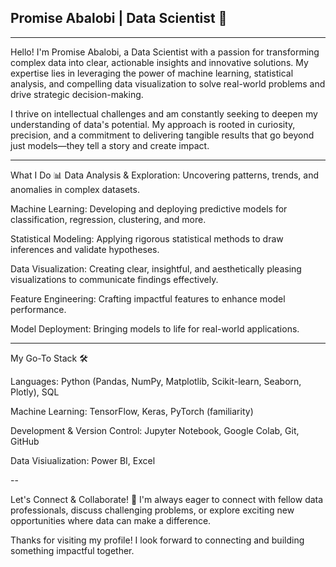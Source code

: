 ## Promise Abalobi | Data Scientist 🚀
---

Hello! I'm Promise Abalobi, a Data Scientist with a passion for transforming complex data into clear, actionable insights and innovative solutions. My expertise lies in leveraging the power of machine learning, statistical analysis, and compelling data visualization to solve real-world problems and drive strategic decision-making.

I thrive on intellectual challenges and am constantly seeking to deepen my understanding of data's potential. My approach is rooted in curiosity, precision, and a commitment to delivering tangible results that go beyond just models—they tell a story and create impact.


---
What I Do 📊
Data Analysis & Exploration: Uncovering patterns, trends, and anomalies in complex datasets.

Machine Learning: Developing and deploying predictive models for classification, regression, clustering, and more.

Statistical Modeling: Applying rigorous statistical methods to draw inferences and validate hypotheses.

Data Visualization: Creating clear, insightful, and aesthetically pleasing visualizations to communicate findings effectively.

Feature Engineering: Crafting impactful features to enhance model performance.

Model Deployment: Bringing models to life for real-world applications.

---

My Go-To Stack 🛠️

Languages: Python (Pandas, NumPy, Matplotlib, Scikit-learn, Seaborn, Plotly), SQL

Machine Learning: TensorFlow, Keras, PyTorch (familiarity)

Development & Version Control: Jupyter Notebook, Google Colab, Git, GitHub

Data Visiualization: Power BI, Excel

--

Let's Connect & Collaborate! 🤝
I'm always eager to connect with fellow data professionals, discuss challenging problems, or explore exciting new opportunities where data can make a difference.

Thanks for visiting my profile! I look forward to connecting and building something impactful together.














